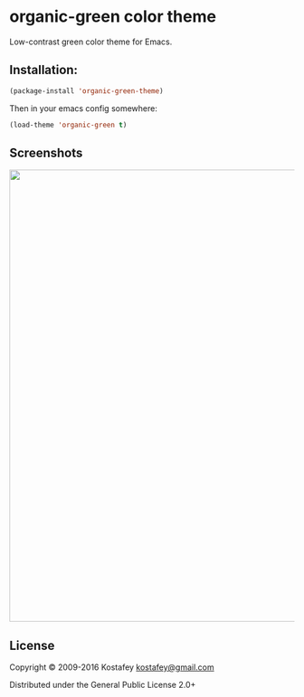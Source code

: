 # organic-green color theme

Low-contrast green color theme for Emacs.

## Installation:

```lisp
(package-install 'organic-green-theme)
```

Then in your emacs config somewhere:

```lisp
(load-theme 'organic-green t)
```

## Screenshots

<img src="http://i.imgur.com/TLYAOi9.png" width="800" />

## License

Copyright © 2009-2016 Kostafey <kostafey@gmail.com>

Distributed under the General Public License 2.0+
